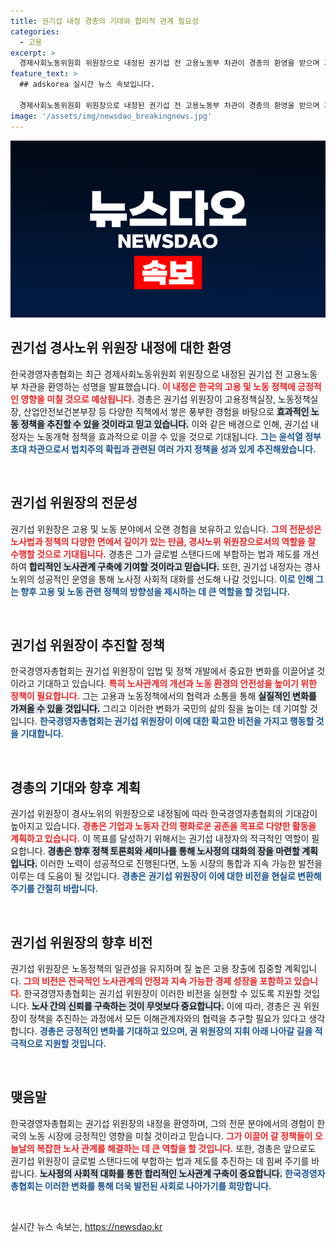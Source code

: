 ```yaml
---
title: 권기섭 내정 경총의 기대와 합리적 관계 필요성
categories:
  - 고용
excerpt: >
  경제사회노동위원회 위원장으로 내정된 권기섭 전 고용노동부 차관이 경총의 환영을 받으며 기대감을 모으고 있다. 그의 풍부한 경험과 전문성이 노사정 대화의 성공을 이끌 수 있을지 주목된다!
feature_text: >
  ## adskorea 실시간 뉴스 속보입니다.

  경제사회노동위원회 위원장으로 내정된 권기섭 전 고용노동부 차관이 경총의 환영을 받으며 기대감을 모으고 있다. 그의 풍부한 경험과 전문성이 노사정 대화의 성공을 이끌 수 있을지 주목된다!
image: '/assets/img/newsdao_breakingnews.jpg'
---
```


<p><img src="/assets/img/newsdao_breakingnews.jpg" alt="adskorea 속보" /></p>

<h2 data-ke-size="size26">권기섭 경사노위 위원장 내정에 대한 환영</h2>

<p data-ke-size="size16">한국경영자총협회는 최근 경제사회노동위원회 위원장으로 내정된 권기섭 전 고용노동부 차관을 환영하는 성명을 발표했습니다. <b><span style="color: #ee2323;">이 내정은 한국의 고용 및 노동 정책에 긍정적인 영향을 미칠 것으로 예상됩니다.</span></b> 경총은 권기섭 위원장이 고용정책실장, 노동정책실장, 산업안전보건본부장 등 다양한 직책에서 쌓은 풍부한 경험을 바탕으로 <b><span style="background-color: #21538527;">효과적인 노동 정책을 추진할 수 있을 것이라고 믿고 있습니다.</span></b> 이와 같은 배경으로 인해, 권기섭 내정자는 노동개혁 정책을 효과적으로 이끌 수 있을 것으로 기대됩니다. <b><span style="color: #1a5490;">그는 윤석열 정부 초대 차관으로서 법치주의 확립과 관련된 여러 가지 정책을 성과 있게 추진해왔습니다.</span></b></p>

<p data-ke-size="size16">&nbsp;</p>

<h2 data-ke-size="size26">권기섭 위원장의 전문성</h2>

<p data-ke-size="size16">권기섭 위원장은 고용 및 노동 분야에서 오랜 경험을 보유하고 있습니다. <b><span style="color: #ee2323;">그의 전문성은 노사법과 정책의 다양한 면에서 깊이가 있는 만큼, 경사노위 위원장으로서의 역할을 잘 수행할 것으로 기대됩니다.</span></b> 경총은 그가 글로벌 스탠다드에 부합하는 법과 제도를 개선하여 <b><span style="background-color: #21538527;">합리적인 노사관계 구축에 기여할 것이라고 믿습니다.</span></b> 또한, 권기섭 내정자는 경사노위의 성공적인 운영을 통해 노사정 사회적 대화를 선도해 나갈 것입니다. <b><span style="color: #1a5490;">이로 인해 그는 향후 고용 및 노동 관련 정책의 방향성을 제시하는 데 큰 역할을 할 것입니다.</span></b></p>

<p data-ke-size="size16">&nbsp;</p>

<h2 data-ke-size="size26">권기섭 위원장이 추진할 정책</h2>

<p data-ke-size="size16">한국경영자총협회는 권기섭 위원장이 입법 및 정책 개발에서 중요한 변화를 이끌어낼 것이라고 기대하고 있습니다. <b><span style="color: #ee2323;">특히 노사관계의 개선과 노동 환경의 안전성을 높이기 위한 정책이 필요합니다.</span></b> 그는 고용과 노동정책에서의 협력과 소통을 통해 <b><span style="background-color: #21538527;">실질적인 변화를 가져올 수 있을 것입니다.</span></b> 그리고 이러한 변화가 국민의 삶의 질을 높이는 데 기여할 것입니다. <b><span style="color: #1a5490;">한국경영자총협회는 권기섭 위원장이 이에 대한 확고한 비전을 가지고 행동할 것을 기대합니다.</span></b></p>

<p data-ke-size="size16">&nbsp;</p>

<h2 data-ke-size="size26">경총의 기대와 향후 계획</h2>

<p data-ke-size="size16">권기섭 위원장이 경사노위의 위원장으로 내정됨에 따라 한국경영자총협회의 기대감이 높아지고 있습니다. <b><span style="color: #ee2323;">경총은 기업과 노동자 간의 평화로운 공존을 목표로 다양한 활동을 계획하고 있습니다.</span></b> 이 목표를 달성하기 위해서는 권기섭 내정자의 적극적인 역할이 필요합니다. <b><span style="background-color: #21538527;">경총은 향후 정책 토론회와 세미나를 통해 노사정의 대화의 장을 마련할 계획입니다.</span></b> 이러한 노력이 성공적으로 진행된다면, 노동 시장의 통합과 지속 가능한 발전을 이루는 데 도움이 될 것입니다. <b><span style="color: #1a5490;">경총은 권기섭 위원장이 이에 대한 비전을 현실로 변환해 주기를 간절히 바랍니다.</span></b></p>

<p data-ke-size="size16">&nbsp;</p>

<h2 data-ke-size="size26">권기섭 위원장의 향후 비전</h2>

<p data-ke-size="size16">권기섭 위원장은 노동정책의 일관성을 유지하며 질 높은 고용 창출에 집중할 계획입니다. <b><span style="color: #ee2323;">그의 비전은 전국적인 노사관계의 안정과 지속 가능한 경제 성장을 포함하고 있습니다.</span></b> 한국경영자총협회는 권기섭 위원장이 이러한 비전을 실현할 수 있도록 지원할 것입니다. <b><span style="background-color: #21538527;">노사 간의 신뢰를 구축하는 것이 무엇보다 중요합니다.</span></b> 이에 따라, 경총은 권 위원장이 정책을 추진하는 과정에서 모든 이해관계자와의 협력을 추구할 필요가 있다고 생각합니다. <b><span style="color: #1a5490;">경총은 긍정적인 변화를 기대하고 있으며, 권 위원장의 지휘 아래 나아갈 길을 적극적으로 지원할 것입니다.</span></b></p>

<p data-ke-size="size16">&nbsp;</p>

<h2 data-ke-size="size26">맺음말</h2>

<p data-ke-size="size16">한국경영자총협회는 권기섭 위원장의 내정을 환영하며, 그의 전문 분야에서의 경험이 한국의 노동 시장에 긍정적인 영향을 미칠 것이라고 믿습니다. <b><span style="color: #ee2323;">그가 이끌어 갈 정책들이 오늘날의 복잡한 노사 관계를 해결하는 데 큰 역할을 할 것입니다.</span></b> 또한, 경총은 앞으로도 권기섭 위원장이 글로벌 스탠다드에 부합하는 법과 제도를 추진하는 데 힘써 주기를 바랍니다. <b><span style="background-color: #21538527;">노사정의 사회적 대화를 통한 합리적인 노사관계 구축이 중요합니다.</span></b> <b><span style="color: #1a5490;">한국경영자총협회는 이러한 변화를 통해 더욱 발전된 사회로 나아가기를 희망합니다.</span></b></p>

<p data-ke-size="size16">&nbsp;</p>
실시간 뉴스 속보는, <a href="https://newsdao.kr" rel="dofollow">https://newsdao.kr</a>


